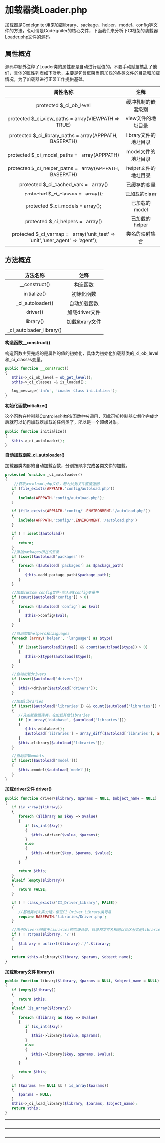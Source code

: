 # 加载器类Loader.php
加载器是CodeIgniter用来加载library、package、helper、model、config等文件的方法，也可谓是CodeIgniter的核心文件，下面我们来分析下CI框架的装载器Loader.php文件的源码
## 属性概览
源码中额外注释了Loader类的属性都是自动进行赋值的，不要手动赋值搞乱了他们，具体的属性列表如下所示，主要是包含框架当前加载的各类文件的目录和加载情况，为了加载器进行正常工作提供基础。

|属性名称|注释|
|:-----:|:----:|
|protected $_ci_ob_level|缓冲机制的嵌套级别|
|protected $_ci_view_paths = array(VIEWPATH => TRUE)|view文件的地址目录|
|protected $_ci_library_paths =  array(APPPATH, BASEPATH)|library文件的地址目录|
|protected $_ci_model_paths =    array(APPPATH)|model文件的地址目录|
|protected $_ci_helper_paths =   array(APPPATH, BASEPATH)|helper文件的地址目录|
|protected $_ci_cached_vars =    array()|已缓存的变量|
|protected $_ci_classes =    array();|已加载的class|
|protected $_ci_models = array();|已加载的model|
|protected $_ci_helpers =    array()|已加载的helper|
|protected $_ci_varmap =    array('unit_test' => 'unit','user_agent' => 'agent');|类名的映射集合|

## 方法概览
|方法名称|注释|
|:-----:|:----:|
|__construct()|构造函数|
|initialize()|初始化函数|
|_ci_autoloader()|自动加载函数|
|driver()|加载driver文件|
|library()|加载library文件|
|_ci_autoloader_library()||

**构造函数__construct()**

构造函数主要完成的是属性的值的初始化，具体为初始化加载器类的_ci_ob_level和_ci_classes变量。
```php
public function __construct()
{
   $this->_ci_ob_level = ob_get_level();
   $this->_ci_classes =& is_loaded();

   log_message('info', 'Loader Class Initialized');
}
```

**初始化函数initialize()**

这个函数在控制器Controller的构造函数中被调用，因此可知控制器实例化完成之后就可以访问加载器加载的任何类了，所以是一个超级对象。
```php
public function initialize()
{
   $this->_ci_autoloader();
}
```

**自动加载函数_ci_autoloader()**

加载器类内部的自动加载函数，分别按顺序完成各类文件的加载。
```php
protected function _ci_autoloader()
{
    //获取autoload.php文件，若为找到文件直接返回
   if (file_exists(APPPATH.'config/autoload.php'))
   {
      include(APPPATH.'config/autoload.php');
   }

   if (file_exists(APPPATH.'config/'.ENVIRONMENT.'/autoload.php'))
   {
      include(APPPATH.'config/'.ENVIRONMENT.'/autoload.php');
   }

   if ( ! isset($autoload))
   {
      return;
   }
   //添加packages所在的目录
   if (isset($autoload['packages']))
   {
      foreach ($autoload['packages'] as $package_path)
      {
         $this->add_package_path($package_path);
      }
   }

   //加载custom config文件-写入到$config变量中
   if (count($autoload['config']) > 0)
   {
      foreach ($autoload['config'] as $val)
      {
         $this->config($val);
      }
   }

   //自动加载helpers和languages
   foreach (array('helper', 'language') as $type)
   {
      if (isset($autoload[$type]) && count($autoload[$type]) > 0)
      {
         $this->$type($autoload[$type]);
      }
   }

   //自动加载drivers
   if (isset($autoload['drivers']))
   {
      $this->driver($autoload['drivers']);
   }

   //加载libraries
   if (isset($autoload['libraries']) && count($autoload['libraries']) > 0)
   {
      //先加载数据库类，在加载其他libraries
      if (in_array('database', $autoload['libraries']))
      {
         $this->database();
         $autoload['libraries'] = array_diff($autoload['libraries'], array('database'));
      }
      $this->library($autoload['libraries']);
   }

   //自动加载models
   if (isset($autoload['model']))
   {
      $this->model($autoload['model']);
   }
}
```

**加载driver文件 driver()**
```php
public function driver($library, $params = NULL, $object_name = NULL)
{
   if (is_array($library))
   {
      foreach ($library as $key => $value)
      {
         if (is_int($key))
         {
            $this->driver($value, $params);
         }
         else
         {
            $this->driver($key, $params, $value);
         }
      }

      return $this;
   }
   elseif (empty($library))
   {
      return FALSE;
   }

   if ( ! class_exists('CI_Driver_Library', FALSE))
   {
      //基础类尚未实力话，保证CI_Driver_Library类可用
      require BASEPATH.'libraries/Driver.php';
   }

   //由于Drivers归属于libraries的次级目录，目录和文件名相同以此区分其他libraries
   if ( ! strpos($library, '/'))
   {
      $library = ucfirst($library).'/'.$library;
   }

   return $this->library($library, $params, $object_name);
}
```

**加载library文件 library()**
```php
public function library($library, $params = NULL, $object_name = NULL)
{
   if (empty($library))
   {
      return $this;
   }
   elseif (is_array($library))
   {
      foreach ($library as $key => $value)
      {
         if (is_int($key))
         {
            $this->library($value, $params);
         }
         else
         {
            $this->library($key, $params, $value);
         }
      }

      return $this;
   }

   if ($params !== NULL && ! is_array($params))
   {
      $params = NULL;
   }
   $this->_ci_load_library($library, $params, $object_name);
   return $this;
}
```

****
```php
```

****
```php
```

****
```php
```
